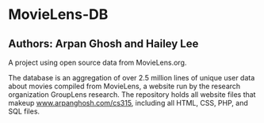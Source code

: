 # MovieLens-DB
## Authors: Arpan Ghosh and Hailey Lee
A project using open source data from MovieLens.org. 

The database is an aggregation of over 2.5 million lines of unique user data about movies compiled from MovieLens, a website run by the research organization GroupLens research. The repository holds all website files that makeup www.arpanghosh.com/cs315, including all HTML, CSS, PHP, and SQL files.
